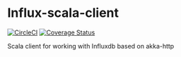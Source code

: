 # Influx-scala-client

[![CircleCI](https://circleci.com/gh/fsanaulla/influxdb-scala-client/tree/master.svg?style=shield&circle-token=3943b9e35ee6ec63d54741e57a2833a4609b9adc)](https://circleci.com/gh/fsanaulla/influxdb-scala-client/tree/master) [![Coverage Status](https://coveralls.io/repos/github/fsanaulla/influxdb-scala-client/badge.svg?branch=master)](https://coveralls.io/github/fsanaulla/influxdb-scala-client?branch=master)

Scala client for working with Influxdb based on akka-http